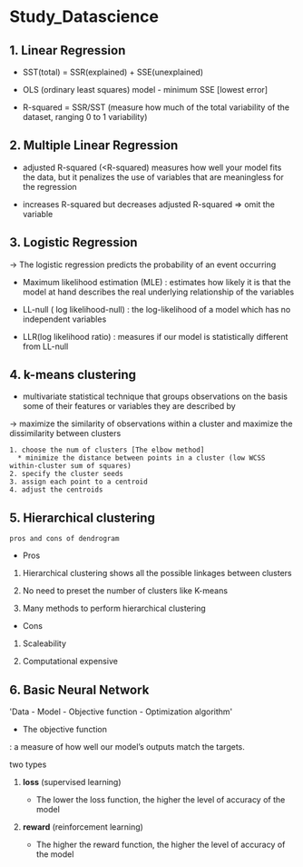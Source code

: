 # Study_Datascience

## 1. Linear Regression

* SST(total) = SSR(explained) + SSE(unexplained)

* OLS (ordinary least squares) model - minimum SSE [lowest error]

* R-squared = SSR/SST (measure how much of the total variability of the dataset, ranging 0 to 1 variability)

## 2. Multiple Linear Regression

* adjusted R-squared (<R-squared) measures how well your model fits the data, but it penalizes the use of variables that are meaningless for the regression

* increases R-squared but decreases adjusted R-squared ⇒ omit the variable

## 3. Logistic Regression
-> The logistic regression predicts the probability of an event occurring

* Maximum likelihood estimation (MLE) : estimates how likely it is that the model at hand describes the real underlying relationship of the variables

* LL-null ( log likelihood-null) : the log-likelihood of a model which has no independent variables

* LLR(log likelihood ratio) : measures if our model is statistically different from LL-null


## 4. k-means clustering
* multivariate statistical technique that groups observations on the basis some of their features or variables they are described by

→ maximize the similarity of observations within a cluster and maximize the dissimilarity between clusters

    1. choose the num of clusters [The elbow method]
      * minimize the distance between points in a cluster (low WCSS within-cluster sum of squares)
    2. specify the cluster seeds
    3. assign each point to a centroid
    4. adjust the centroids
    
## 5. Hierarchical clustering
`pros and cons of dendrogram`

* Pros

1. Hierarchical clustering shows all the possible linkages between clusters

2. No need to preset the number of clusters like K-means

3. Many methods to perform hierarchical clustering

* Cons

1. Scaleability

2. Computational expensive
    
## 6. Basic Neural Network 

'Data - Model - Objective function - Optimization algorithm'

* The objective function 

: a measure of how well our model’s outputs match the targets.

two types
1. **loss** (supervised learning) 

    + The lower the loss function, the higher the level of accuracy of the model

2. **reward** (reinforcement learning)

    + The higher the reward function, the higher the level of accuracy of the model

